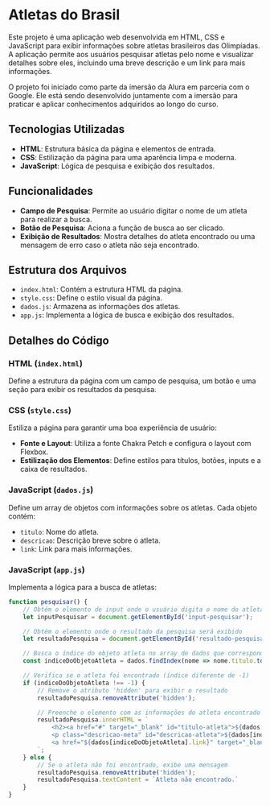 # Atletas do Brasil

Este projeto é uma aplicação web desenvolvida em HTML, CSS e JavaScript para exibir informações sobre atletas brasileiros das Olimpíadas. A aplicação permite aos usuários pesquisar atletas pelo nome e visualizar detalhes sobre eles, incluindo uma breve descrição e um link para mais informações.

O projeto foi iniciado como parte da imersão da Alura em parceria com o Google. Ele está sendo desenvolvido juntamente com a imersão para praticar e aplicar conhecimentos adquiridos ao longo do curso.


## Tecnologias Utilizadas

- **HTML**: Estrutura básica da página e elementos de entrada.
- **CSS**: Estilização da página para uma aparência limpa e moderna.
- **JavaScript**: Lógica de pesquisa e exibição dos resultados.

## Funcionalidades

- **Campo de Pesquisa**: Permite ao usuário digitar o nome de um atleta para realizar a busca.
- **Botão de Pesquisa**: Aciona a função de busca ao ser clicado.
- **Exibição de Resultados**: Mostra detalhes do atleta encontrado ou uma mensagem de erro caso o atleta não seja encontrado.

## Estrutura dos Arquivos

- `index.html`: Contém a estrutura HTML da página.
- `style.css`: Define o estilo visual da página.
- `dados.js`: Armazena as informações dos atletas.
- `app.js`: Implementa a lógica de busca e exibição dos resultados.

## Detalhes do Código

### HTML (`index.html`)

Define a estrutura da página com um campo de pesquisa, um botão e uma seção para exibir os resultados da pesquisa.

### CSS (`style.css`)

Estiliza a página para garantir uma boa experiência de usuário:
- **Fonte e Layout**: Utiliza a fonte Chakra Petch e configura o layout com Flexbox.
- **Estilização dos Elementos**: Define estilos para títulos, botões, inputs e a caixa de resultados.

### JavaScript (`dados.js`)

Define um array de objetos com informações sobre os atletas. Cada objeto contém:
- `titulo`: Nome do atleta.
- `descricao`: Descrição breve sobre o atleta.
- `link`: Link para mais informações.

### JavaScript (`app.js`)

Implementa a lógica para a busca de atletas:
```javascript
function pesquisar() {
    // Obtém o elemento de input onde o usuário digita o nome do atleta
    let inputPesquisar = document.getElementById('input-pesquisar');

    // Obtém o elemento onde o resultado da pesquisa será exibido
    let resultadoPesquisa = document.getElementById('resultado-pesquisa'); 

    // Busca o índice do objeto atleta no array de dados que corresponda ao valor digitado
    const indiceDoObjetoAtleta = dados.findIndex(nome => nome.titulo.toLowerCase() === (inputPesquisar.value).toLowerCase());

    // Verifica se o atleta foi encontrado (índice diferente de -1)
    if (indiceDoObjetoAtleta !== -1) {
        // Remove o atributo 'hidden' para exibir o resultado
        resultadoPesquisa.removeAttribute('hidden');

        // Preenche o elemento com as informações do atleta encontrado
        resultadoPesquisa.innerHTML = `
            <h2><a href="#" target="_blank" id="titulo-atleta">${dados[indiceDoObjetoAtleta].titulo}</a></h2>
            <p class="descricao-meta" id="descricao-atleta">${dados[indiceDoObjetoAtleta].descricao}</p>
            <a href="${dados[indiceDoObjetoAtleta].link}" target="_blank" id="sobre-atleta">Mais informações</a>
        `;
    } else {
        // Se o atleta não foi encontrado, exibe uma mensagem
        resultadoPesquisa.removeAttribute('hidden');
        resultadoPesquisa.textContent = `Atleta não encontrado.`
    }
}
